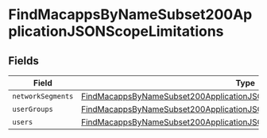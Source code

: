 # FindMacappsByNameSubset200ApplicationJSONScopeLimitations


## Fields

| Field                                                                                                                                                                             | Type                                                                                                                                                                              | Required                                                                                                                                                                          | Description                                                                                                                                                                       |
| --------------------------------------------------------------------------------------------------------------------------------------------------------------------------------- | --------------------------------------------------------------------------------------------------------------------------------------------------------------------------------- | --------------------------------------------------------------------------------------------------------------------------------------------------------------------------------- | --------------------------------------------------------------------------------------------------------------------------------------------------------------------------------- |
| `networkSegments`                                                                                                                                                                 | [FindMacappsByNameSubset200ApplicationJSONScopeLimitationsNetworkSegments](../../models/operations/findmacappsbynamesubset200applicationjsonscopelimitationsnetworksegments.md)[] | :heavy_minus_sign:                                                                                                                                                                | N/A                                                                                                                                                                               |
| `userGroups`                                                                                                                                                                      | [FindMacappsByNameSubset200ApplicationJSONScopeLimitationsUserGroups](../../models/operations/findmacappsbynamesubset200applicationjsonscopelimitationsusergroups.md)[]           | :heavy_minus_sign:                                                                                                                                                                | N/A                                                                                                                                                                               |
| `users`                                                                                                                                                                           | [FindMacappsByNameSubset200ApplicationJSONScopeLimitationsUsers](../../models/operations/findmacappsbynamesubset200applicationjsonscopelimitationsusers.md)[]                     | :heavy_minus_sign:                                                                                                                                                                | N/A                                                                                                                                                                               |